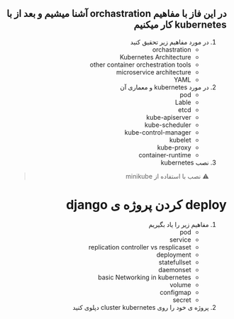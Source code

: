 <div dir="rtl" align='right'>

<!-- [لیست تسک‌های مرتبط با این فاز به صورت issue template](./issue-Phase07.md) -->

## در این فاز با مفاهیم orchastration آشنا میشیم و بعد از با kubernetes  کار میکنیم

1. در مورد مفاهیم زیر تحقیق کنید
    - orchastration
    - Kubernetes Architecture
    - other container orchestration tools
    - microservice architecture
    - YAML
1. در مورد kubernetes و معماری آن
    - pod
    - Lable
    - etcd
    - kube-apiserver
    - kube-scheduler
    - kube-control-manager
    - kubelet
    - kube-proxy
    - container-runtime
1. نصب kubernetes
    > :warning: نصب با استفاده از minikube
# deploy کردن پروژه ی django 
 
 
 1. مفاهیم زیر را یاد بگیریم
     - pod
     - service
     - replication controller vs resplicaset
     - deployment
     - statefullset
     - daemonset
     - basic Networking in kubernetes
     - volume
     - configmap 
     - secret
 1. پروژه ی خود را روی cluster kubernetes دپلوی کنید
